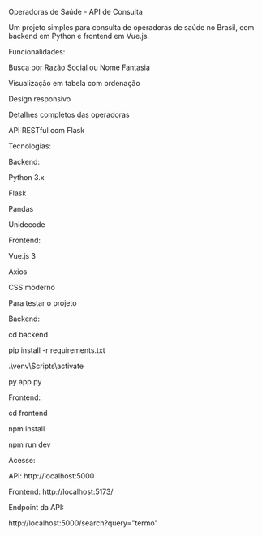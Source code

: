 Operadoras de Saúde - API de Consulta

Um projeto simples para consulta de operadoras de saúde no Brasil, com backend em Python e frontend em Vue.js.

Funcionalidades:

Busca por Razão Social ou Nome Fantasia

Visualização em tabela com ordenação

Design responsivo

Detalhes completos das operadoras

API RESTful com Flask

Tecnologias:

Backend:

Python 3.x

Flask

Pandas

Unidecode

Frontend:

Vue.js 3

Axios

CSS moderno

Para testar o projeto

Backend:

cd backend

pip install -r requirements.txt

.\venv\Scripts\activate

py app.py

Frontend:

cd frontend

npm install

npm run dev

Acesse:

API: http://localhost:5000

Frontend: http://localhost:5173/

Endpoint da API:

http://localhost:5000/search?query="termo"
